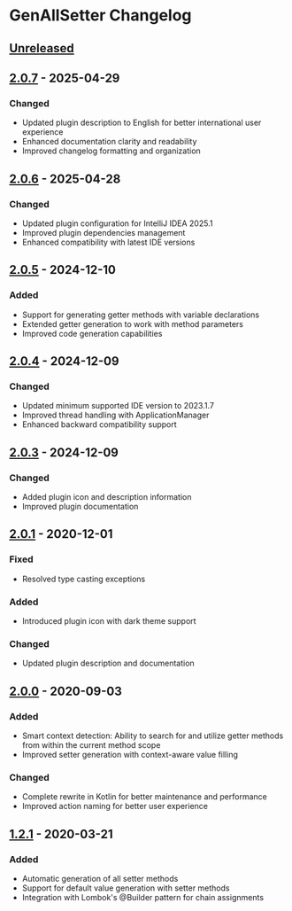 # GenAllSetter Changelog

## [Unreleased]

## [2.0.7] - 2025-04-29

### Changed
- Updated plugin description to English for better international user experience
- Enhanced documentation clarity and readability
- Improved changelog formatting and organization

## [2.0.6] - 2025-04-28

### Changed
- Updated plugin configuration for IntelliJ IDEA 2025.1
- Improved plugin dependencies management
- Enhanced compatibility with latest IDE versions

## [2.0.5] - 2024-12-10

### Added
- Support for generating getter methods with variable declarations
- Extended getter generation to work with method parameters
- Improved code generation capabilities

## [2.0.4] - 2024-12-09

### Changed
- Updated minimum supported IDE version to 2023.1.7
- Improved thread handling with ApplicationManager
- Enhanced backward compatibility support

## [2.0.3] - 2024-12-09

### Changed
- Added plugin icon and description information
- Improved plugin documentation

## [2.0.1] - 2020-12-01

### Fixed
- Resolved type casting exceptions

### Added
- Introduced plugin icon with dark theme support

### Changed
- Updated plugin description and documentation

## [2.0.0] - 2020-09-03

### Added
- Smart context detection: Ability to search for and utilize getter methods from within the current method scope
- Improved setter generation with context-aware value filling

### Changed
- Complete rewrite in Kotlin for better maintenance and performance
- Improved action naming for better user experience

## [1.2.1] - 2020-03-21

### Added
- Automatic generation of all setter methods
- Support for default value generation with setter methods
- Integration with Lombok's @Builder pattern for chain assignments

[Unreleased]: https://github.com/tonyphoneix/genallsetter2kt/compare/v2.0.7...HEAD
[2.0.7]: https://github.com/tonyphoneix/genallsetter2kt/compare/v2.0.6...v2.0.7
[2.0.6]: https://github.com/tonyphoneix/genallsetter2kt/compare/v2.0.5...v2.0.6
[2.0.5]: https://github.com/tonyphoneix/genallsetter2kt/compare/v2.0.4...v2.0.5
[2.0.4]: https://github.com/tonyphoneix/genallsetter2kt/compare/v2.0.3...v2.0.4
[2.0.3]: https://github.com/tonyphoneix/genallsetter2kt/compare/v2.0.1...v2.0.3
[2.0.1]: https://github.com/tonyphoneix/genallsetter2kt/compare/v2.0.0...v2.0.1
[2.0.0]: https://github.com/tonyphoneix/genallsetter2kt/compare/v1.2.1...v2.0.0
[1.2.1]: https://github.com/tonyphoneix/genallsetter2kt/commits/v1.2.1
